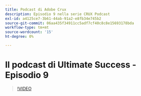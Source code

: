 ```yaml
---
title: Podcast di Adobe Crux
description: Episodio 9 nella serie CRUX Podcast
exl-id: a4125ce7-3b61-44ab-91a2-e8fb34e745b2
source-git-commit: 06aa435f34911cc5adf7cf40c8c8e15693178bda
workflow-type: tm+mt
source-wordcount: '15'
ht-degree: 0%

---
```


# Il podcast di Ultimate Success - Episodio 9

>[!VIDEO](https://video.tv.adobe.com/v/3429770?quality=12learn=on)
